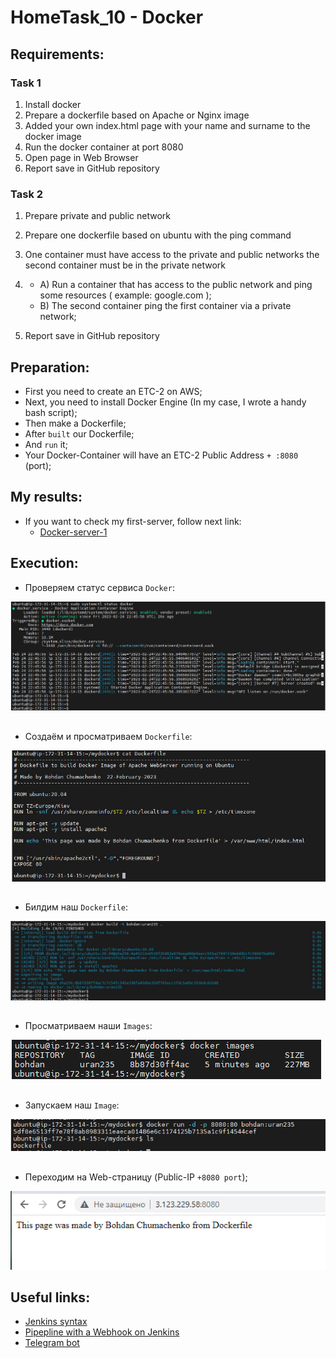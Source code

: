 # HomeTask_10 - Docker


## Requirements:
### Task 1
1. Install docker
2. Prepare a dockerfile based on Apache or Nginx image
3. Added your own index.html page with your name and surname to the docker image
4. Run the docker container at port 8080
5. Open page in Web Browser
6. Report save in GitHub repository

### Task 2
1. Prepare private and public network
2. Prepare one dockerfile based on ubuntu with the ping command
3. One container must have access to the private and public networks the second container
must be in the private network
4. - A) Run a container that has access to the public network and ping some resources (
example: google.com ); 
   - B) The second container ping the first container via a private network;

5. Report save in GitHub repository

## Preparation:
 - First you need to create an ETC-2 on AWS;
 - Next, you need to install Docker Engine (In my case, I wrote a handy bash script);
 - Then make a Dockerfile;
 - After `built` our Dockerfile;
 - And `run` it;
 - Your Docker-Container will have an ETC-2 Public Address `+ :8080` (port);
   
## My results:

- If you want to check my first-server, follow next link:
  - [Docker-server-1](http://3.123.229.58:8080/)
  
## Execution:
  
* Проверяем статус сервиса `Docker`:  
  
  
![image](https://github.com/body21033/DevOps_BC/blob/main/Lab_10/img/1.jpg?raw=true)

##

* Создаём и просматриваем `Dockerfile`:

![image](https://github.com/body21033/DevOps_BC/blob/main/Lab_10/img/2.jpg?raw=true)

##

* Билдим наш `Dockerfile`: 

![image](https://github.com/body21033/DevOps_BC/blob/main/Lab_10/img/3.jpg?raw=true)

##

* Просматриваем наши `Images`:

![image](https://github.com/body21033/DevOps_BC/blob/main/Lab_10/img/4.jpg?raw=true)

##

* Запускаем наш `Image`:

![image](https://github.com/body21033/DevOps_BC/blob/main/Lab_10/img/5.jpg?raw=true)

##

* Переходим на Web-страницу (Public-IP `+8080 port`);

![image](https://github.com/body21033/DevOps_BC/blob/main/Lab_10/img/6.jpg?raw=true)



## Useful links:
- [Jenkins syntax][2]
- [Pipepline with a Webhook on Jenkins][3]
- [Telegram bot][4]

[1]: https://code.visualstudio.com/download
[2]: https://www.jenkins.io/doc/book/pipeline/syntax/#post
[3]: https://valaxytech.medium.com/multibranch-pipeline-on-jenkins-with-webhook-a65decede4f8
[4]: https://plugins.jenkins.io/telegram-notifications/


